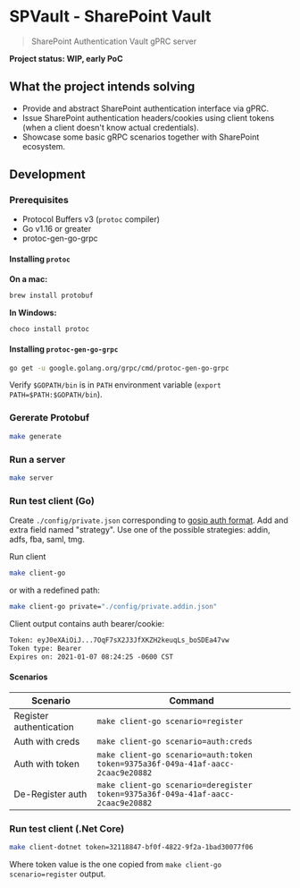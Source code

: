 # SPVault - SharePoint Vault

> SharePoint Authentication Vault gPRC server

__Project status: WIP, early PoC__

## What the project intends solving

- Provide and abstract SharePoint authentication interface via gPRC.
- Issue SharePoint authentication headers/cookies using client tokens (when a client doesn't know actual credentials).
- Showcase some basic gRPC scenarios together with SharePoint ecosystem.

## Development

### Prerequisites

- Protocol Buffers v3 (`protoc` compiler)
- Go v1.16 or greater
- protoc-gen-go-grpc

#### Installing `protoc`

**On a mac:**

```bash
brew install protobuf
```

**In Windows:**

```bash
choco install protoc
```

#### Installing `protoc-gen-go-grpc`

```bash
go get -u google.golang.org/grpc/cmd/protoc-gen-go-grpc
```

Verify `$GOPATH/bin` is in `PATH` environment variable (`export PATH=$PATH:$GOPATH/bin`).

### Gererate Protobuf

```bash
make generate
```

### Run a server

```bash
make server
```

### Run test client (Go)

Create `./config/private.json` corresponding to [gosip auth format](https://go.spflow.com/auth/overview). Add and extra field named "strategy". Use one of the possible strategies: addin, adfs, fba, saml, tmg.

Run client

```bash
make client-go
```

or with a redefined path:

```bash
make client-go private="./config/private.addin.json"
```

Client output contains auth bearer/cookie:

```txt
Token: eyJ0eXAiOiJ...7OqF7sX2J3JfXKZH2keuqLs_boSDEa47vw
Token type: Bearer
Expires on: 2021-01-07 08:24:25 -0600 CST
```

#### Scenarios

Scenario | Command
---------|--------
Register authentication | ```make client-go scenario=register```
Auth with creds         | ```make client-go scenario=auth:creds```
Auth with token         | ```make client-go scenario=auth:token token=9375a36f-049a-41af-aacc-2caac9e20882```
De-Register auth        | ```make client-go scenario=deregister token=9375a36f-049a-41af-aacc-2caac9e20882```

### Run test client (.Net Core)

```bash
make client-dotnet token=32118847-bf0f-4822-9f2a-1bad30077f06
```

Where token value is the one copied from `make client-go scenario=register` output.